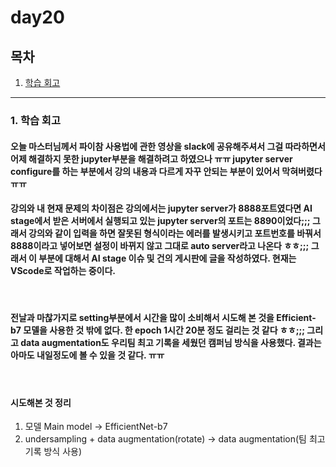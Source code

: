 <!--
구조
*
    *
        * <br>
            &nbsp; - &nbsp;  <br>
                &nbsp;&nbsp;&nbsp;&nbsp; ‣ &nbsp;  <br>
                    &nbsp;&nbsp;&nbsp;&nbsp;&nbsp;&nbsp;&nbsp;&nbsp; * &nbsp; <br>
-->

# day20

## 목차 



<!--4. [흥미있던 질문들](#4-흥미있던-질문들)-->

1. [학습 회고](#2-학습-회고)



----


### 1. 학습 회고

#### 오늘 마스터님께서 파이참 사용법에 관한 영상을 slack에 공유해주셔서 그걸 따라하면서 어제 해결하지 못한 jupyter부분을 해결하려고 하였으나 ㅠㅠ jupyter server configure를 하는 부분에서 강의 내용과 다르게 자꾸 안되는 부분이 있어서 막혀버렸다 ㅠㅠ
#### 강의와 내 현재 문제의 차이점은 강의에서는 jupyter server가 8888포트였다면 AI stage에서 받은 서버에서 실행되고 있는 jupyter server의 포트는 8890이었다;;; 그래서 강의와 같이 입력을 하면 잘못된 형식이라는 에러를 발생시키고 포트번호를 바꿔서 8888이라고 넣어보면 설정이 바뀌지 않고 그대로 auto server라고 나온다 ㅎㅎ;;; 그래서 이 부분에 대해서 AI stage 이슈 및 건의 게시판에 글을 작성하였다. 현재는 VScode로 작업하는 중이다.
<br>

#### 전날과 마찮가지로 setting부분에서 시간을 많이 소비해서 시도해 본 것을 Efficient-b7 모델을 사용한 것 밖에 없다. 한 epoch 1시간 20분 정도 걸리는 것 같다 ㅎㅎ;;; 그리고 data augmentation도 우리팀 최고 기록을 세웠던 캠퍼님 방식을 사용했다. 결과는 아마도 내일정도에 볼 수 있을 것 같다. ㅠㅠ
<br>

#### 시도해본 것 정리
1. 모델 Main model -> EfficientNet-b7
2. undersampling + data augmentation(rotate) -> data augmentation(팀 최고 기록 방식 사용)  
